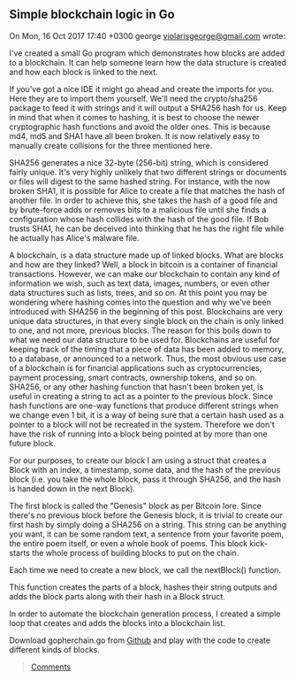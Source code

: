 ## Simple blockchain logic in Go
On Mon, 16 Oct 2017 17:40 +0300
george <violarisgeorge@gmail.com> wrote:

I've created a small Go program which demonstrates how blocks are added to a blockchain. It can help someone learn how the data structure is created and how each block is linked to the next.

If you've got a nice IDE it might go ahead and create the imports for you. Here they are to import them yourself. We'll need the crypto/sha256 package to feed it with strings and it will output a SHA256 hash for us. Keep in mind that when it comes to hashing, it is best to choose the newer cryptographic hash functions and avoid the older ones. This is because md4, md5 and SHA1 have all been broken. It is now relatively easy to manually create collisions for the three mentioned here. 

<script src="https://gist.github.com/violarisgeorge/58ad62697b63ee47620650a6f954e5b8.js"></script>

SHA256 generates a nice 32-byte (256-bit) string, which is considered fairly unique. It's very highly unlikely that two different strings or documents or files will digest to the same hashed string. For instance, with the now broken SHA1, it is possible for Alice to create a file that matches the hash of another file. In order to achieve this, she takes the hash of a good file and by brute-force adds or removes bits to a malicious file until she finds a configuration whose hash collides with the hash of the good file. If Bob trusts SHA1, he can be deceived into thinking that he has the right file while he actually has Alice's malware file.

A blockchain, is a data structure made up of linked blocks. What are blocks and how are they linked? Well, a block in bitcoin is a container of financial transactions. However, we can make our blockchain to contain any kind of information we wish, such as text data, images, numbers, or even other data structures such as lists, trees, and so on. At this point you may be wondering where hashing comes into the question and why we've been introduced with SHA256 in the beginning of this post. Blockchains are very unique data structures, in that every single block on the chain is only linked to one, and not more, previous blocks. The reason for this boils down to what we need our data structure to be used for. Blockchains are useful for keeping track of the timing that a piece of data has been added to memory, to a database, or announced to a network. Thus, the most obvious use case of a blockchain is for financial applications such as cryptocurrencies, payment processing, smart contracts, ownership tokens, and so on. SHA256, or any other hashing function that hasn't been broken yet, is useful in creating a string to act as a pointer to the previous block. Since hash functions are one-way functions that produce different strings when we change even 1 bit, it is a way of being sure that a certain hash used as a pointer to a block will not be recreated in the system. Therefore we don't have the risk of running into a block being pointed at by more than one future block.

For our purposes, to create our block I am using a struct that creates a Block with an index, a timestamp, some data, and the hash of the previous block (i.e. you take the whole block, pass it through SHA256, and the hash is handed down in the next Block).

<script src="https://gist.github.com/violarisgeorge/8e1c0a437507c9151c6ccc25682d985b.js"></script>

The first block is called the "Genesis" block as per Bitcoin lore. Since there's no previous block before the Genesis block, it is trivial to create our first hash by simply doing a SHA256 on a string. This string can be anything you want, it can be some random text, a sentence from your favorite poem, the entire poem itself, or even a whole book of poems. This block kick-starts the whole process of building blocks to put on the chain. 

Each time we need to create a new block, we call the nextBlock() function. 
<script src="https://gist.github.com/violarisgeorge/c1e82679da58151238f5f304b2b016f1.js"></script>

This function creates the parts of a block, hashes their string outputs and adds the block parts along with their hash in a Block struct. 

In order to automate the blockchain generation process, I created a simple loop that creates and adds the blocks into a blockchain list.
<script src="https://gist.github.com/violarisgeorge/8db9b40a8cb707b166ea11f814fced77.js"></script>

Download gopherchain.go from <a href="https://github.com/violarisgeorge/gopherchain/blob/master/gopherchain.go">Github</a> and play with the code to create different kinds of blocks.


> [Comments](https://github.com/violarisgeorge/violarisgeorge.github.io/issues/1)
<script type="text/javascript" src="http://datejs.googlecode.com/svn/trunk/build/date-en-US.js"></script>


<script type="text/javascript"> #



  function loadComments(data) {
    for (var i=0; i<data.length; i++) {
      var cuser = data[i].user.login;
      var cuserlink = "https://www.github.com/" + data[i].user.login;
      var clink = "https://github.com/izuzak/izuzak.github.com/issues/12#issuecomment-" + data[i].url.substring(data[i].url.lastIndexOf("/")+1);
      var cbody = data[i].body_html;
      var cavatarlink = data[i].user.avatar_url;
      var cdate = Date.parse(data[i].created_at).toString("yyyy-MM-dd HH:mm:ss"); #



  <span class="nx">$</span><span class="p">(</span><span class="s2">"#comments"</span><span class="p">).</span><span class="nx">append</span><span class="p">(</span><span class="s2">"&lt;div class='comment'&gt;&lt;div class='commentheader'&gt;&lt;div class='commentgravatar'&gt;"</span> <span class="o">+</span> <span class="s1">'&lt;img src="'</span> <span class="o">+</span> <span class="nx">cavatarlink</span> <span class="o">+</span> <span class="s1">'" alt="" width="20" height="20"&gt;'</span> <span class="o">+</span> <span class="s2">"&lt;/div&gt;&lt;a class='commentuser' href=\""</span><span class="o">+</span> <span class="nx">cuserlink</span> <span class="o">+</span> <span class="s2">"\"&gt;"</span> <span class="o">+</span> <span class="nx">cuser</span> <span class="o">+</span> <span class="s2">"&lt;/a&gt;&lt;a class='commentdate' href=\""</span> <span class="o">+</span> <span class="nx">clink</span> <span class="o">+</span> <span class="s2">"\"&gt;"</span> <span class="o">+</span> <span class="nx">cdate</span> <span class="o">+</span> <span class="s2">"&lt;/a&gt;&lt;/div&gt;&lt;div class='commentbody'&gt;"</span> <span class="o">+</span> <span class="nx">cbody</span> <span class="o">+</span> <span class="s2">"&lt;/div&gt;&lt;/div&gt;"</span><span class="p">);</span>
<span class="p">}</span>


  }
</script>
